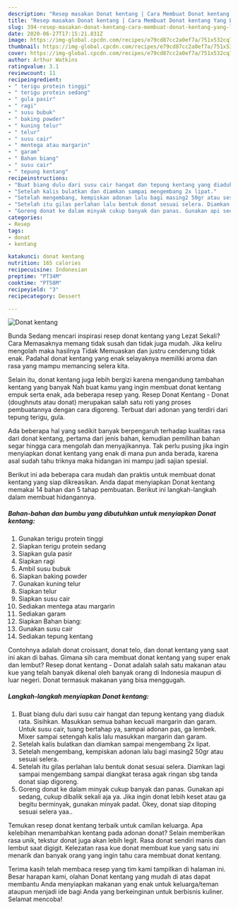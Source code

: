 ```yaml
---
description: "Resep masakan Donat kentang | Cara Membuat Donat kentang Yang Lezat"
title: "Resep masakan Donat kentang | Cara Membuat Donat kentang Yang Lezat"
slug: 394-resep-masakan-donat-kentang-cara-membuat-donat-kentang-yang-lezat
date: 2020-06-27T17:15:21.831Z
image: https://img-global.cpcdn.com/recipes/e79cd87cc2a0ef7a/751x532cq70/donat-kentang-foto-resep-utama.jpg
thumbnail: https://img-global.cpcdn.com/recipes/e79cd87cc2a0ef7a/751x532cq70/donat-kentang-foto-resep-utama.jpg
cover: https://img-global.cpcdn.com/recipes/e79cd87cc2a0ef7a/751x532cq70/donat-kentang-foto-resep-utama.jpg
author: Arthur Watkins
ratingvalue: 3.1
reviewcount: 11
recipeingredient:
- " terigu protein tinggi"
- " terigu protein sedang"
- " gula pasir"
- " ragi"
- " susu bubuk"
- " baking powder"
- " kuning telur"
- " telur"
- " susu cair"
- " mentega atau margarin"
- " garam"
- " Bahan biang"
- " susu cair"
- " tepung kentang"
recipeinstructions:
- "Buat biang dulu dari susu cair hangat dan tepung kentang yang diaduk rata. Sisihkan. Masukkan semua bahan kecuali margarin dan garam. Untuk susu cair, tuang bertahap ya, sampai adonan pas, ga lembek. Mixer sampai setengah kalis lalu masukkan margarin dan garam."
- "Setelah kalis bulatkan dan diamkan sampai mengembang 2x lipat."
- "Setelah mengembang, kempiskan adonan lalu bagi masing2 50gr atau sesuai selera."
- "Setelah itu gilas perlahan lalu bentuk donat sesuai selera. Diamkan lagi sampai mengembang sampai diangkat terasa agak ringan sbg tanda donat siap digoreng."
- "Goreng donat ke dalam minyak cukup banyak dan panas. Gunakan api sedang, cukup dibalik sekali aja ya. Jika ingin donat lebih keset atau ga begitu berminyak, gunakan minyak padat. Okey, donat siap ditoping sesuai selera yaa.."
categories:
- Resep
tags:
- donat
- kentang

katakunci: donat kentang 
nutrition: 165 calories
recipecuisine: Indonesian
preptime: "PT34M"
cooktime: "PT58M"
recipeyield: "3"
recipecategory: Dessert

---
```



![Donat kentang](https://img-global.cpcdn.com/recipes/e79cd87cc2a0ef7a/751x532cq70/donat-kentang-foto-resep-utama.jpg)

Bunda Sedang mencari inspirasi resep donat kentang yang Lezat Sekali? Cara Memasaknya memang tidak susah dan tidak juga mudah. Jika keliru mengolah maka hasilnya Tidak Memuaskan dan justru cenderung tidak enak. Padahal donat kentang yang enak selayaknya memiliki aroma dan rasa yang mampu memancing selera kita.

Selain itu, donat kentang juga lebih bergizi karena mengandung tambahan kentang yang banyak Nah buat kamu yang ingin membuat donat kentang empuk serta enak, ada beberapa resep yang. Resep Donat Kentang - Donat (doughnuts atau donat) merupakan salah satu roti yang proses pembuatannya dengan cara digoreng. Terbuat dari adonan yang terdiri dari tepung terigu, gula.

Ada beberapa hal yang sedikit banyak berpengaruh terhadap kualitas rasa dari donat kentang, pertama dari jenis bahan, kemudian pemilihan bahan segar hingga cara mengolah dan menyajikannya. Tak perlu pusing jika ingin menyiapkan donat kentang yang enak di mana pun anda berada, karena asal sudah tahu triknya maka hidangan ini mampu jadi sajian spesial.


Berikut ini ada beberapa cara mudah dan praktis untuk membuat donat kentang yang siap dikreasikan. Anda dapat menyiapkan Donat kentang memakai 14 bahan dan 5 tahap pembuatan. Berikut ini langkah-langkah dalam membuat hidangannya.

<!--inarticleads1-->

##### Bahan-bahan dan bumbu yang dibutuhkan untuk menyiapkan Donat kentang:

1. Gunakan  terigu protein tinggi
1. Siapkan  terigu protein sedang
1. Siapkan  gula pasir
1. Siapkan  ragi
1. Ambil  susu bubuk
1. Siapkan  baking powder
1. Gunakan  kuning telur
1. Siapkan  telur
1. Siapkan  susu cair
1. Sediakan  mentega atau margarin
1. Sediakan  garam
1. Siapkan  Bahan biang:
1. Gunakan  susu cair
1. Sediakan  tepung kentang


Contohnya adalah donat croissant, donat telo, dan donat kentang yang saat ini akan di bahas. Gimana sih cara membuat donat kentang yang super enak dan lembut? Resep donat kentang - Donat adalah salah satu makanan atau kue yang telah banyak dikenal oleh banyak orang di Indonesia maupun di luar negeri. Donat termasuk makanan yang bisa menggugah. 

<!--inarticleads2-->

##### Langkah-langkah menyiapkan Donat kentang:

1. Buat biang dulu dari susu cair hangat dan tepung kentang yang diaduk rata. Sisihkan. Masukkan semua bahan kecuali margarin dan garam. Untuk susu cair, tuang bertahap ya, sampai adonan pas, ga lembek. Mixer sampai setengah kalis lalu masukkan margarin dan garam.
1. Setelah kalis bulatkan dan diamkan sampai mengembang 2x lipat.
1. Setelah mengembang, kempiskan adonan lalu bagi masing2 50gr atau sesuai selera.
1. Setelah itu gilas perlahan lalu bentuk donat sesuai selera. Diamkan lagi sampai mengembang sampai diangkat terasa agak ringan sbg tanda donat siap digoreng.
1. Goreng donat ke dalam minyak cukup banyak dan panas. Gunakan api sedang, cukup dibalik sekali aja ya. Jika ingin donat lebih keset atau ga begitu berminyak, gunakan minyak padat. Okey, donat siap ditoping sesuai selera yaa..


Temukan resep donat kentang terbaik untuk camilan keluarga. Apa kelebihan menambahkan kentang pada adonan donat? Selain memberikan rasa unik, tekstur donat juga akan lebih legit. Rasa donat sendiri manis dan lembut saat digigit. Kelezatan rasa kue donat membuat kue yang satu ini menarik dan banyak orang yang ingin tahu cara membuat donat kentang. 

Terima kasih telah membaca resep yang tim kami tampilkan di halaman ini. Besar harapan kami, olahan Donat kentang yang mudah di atas dapat membantu Anda menyiapkan makanan yang enak untuk keluarga/teman ataupun menjadi ide bagi Anda yang berkeinginan untuk berbisnis kuliner. Selamat mencoba!
